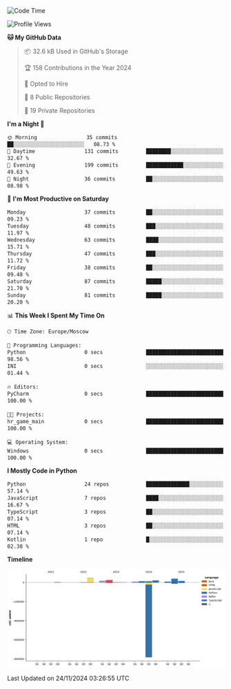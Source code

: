 <!--START_SECTION:waka-->
![Code Time](http://img.shields.io/badge/Code%20Time-551%20hrs%2016%20mins-blue)

![Profile Views](http://img.shields.io/badge/Profile%20Views-7-blue)

**🐱 My GitHub Data** 

> 📦 32.6 kB Used in GitHub's Storage 
 > 
> 🏆 158 Contributions in the Year 2024
 > 
> 💼 Opted to Hire
 > 
> 📜 8 Public Repositories 
 > 
> 🔑 19 Private Repositories 
 > 
**I'm a Night 🦉** 

```text
🌞 Morning                35 commits          ██░░░░░░░░░░░░░░░░░░░░░░░   08.73 % 
🌆 Daytime                131 commits         ████████░░░░░░░░░░░░░░░░░   32.67 % 
🌃 Evening                199 commits         ████████████░░░░░░░░░░░░░   49.63 % 
🌙 Night                  36 commits          ██░░░░░░░░░░░░░░░░░░░░░░░   08.98 % 
```
📅 **I'm Most Productive on Saturday** 

```text
Monday                   37 commits          ██░░░░░░░░░░░░░░░░░░░░░░░   09.23 % 
Tuesday                  48 commits          ███░░░░░░░░░░░░░░░░░░░░░░   11.97 % 
Wednesday                63 commits          ████░░░░░░░░░░░░░░░░░░░░░   15.71 % 
Thursday                 47 commits          ███░░░░░░░░░░░░░░░░░░░░░░   11.72 % 
Friday                   38 commits          ██░░░░░░░░░░░░░░░░░░░░░░░   09.48 % 
Saturday                 87 commits          █████░░░░░░░░░░░░░░░░░░░░   21.70 % 
Sunday                   81 commits          █████░░░░░░░░░░░░░░░░░░░░   20.20 % 
```


📊 **This Week I Spent My Time On** 

```text
🕑︎ Time Zone: Europe/Moscow

💬 Programming Languages: 
Python                   0 secs              █████████████████████████   98.56 % 
INI                      0 secs              ░░░░░░░░░░░░░░░░░░░░░░░░░   01.44 % 

🔥 Editors: 
PyCharm                  0 secs              █████████████████████████   100.00 % 

🐱‍💻 Projects: 
hr_game_main             0 secs              █████████████████████████   100.00 % 

💻 Operating System: 
Windows                  0 secs              █████████████████████████   100.00 % 
```

**I Mostly Code in Python** 

```text
Python                   24 repos            ██████████████░░░░░░░░░░░   57.14 % 
JavaScript               7 repos             ████░░░░░░░░░░░░░░░░░░░░░   16.67 % 
TypeScript               3 repos             ██░░░░░░░░░░░░░░░░░░░░░░░   07.14 % 
HTML                     3 repos             ██░░░░░░░░░░░░░░░░░░░░░░░   07.14 % 
Kotlin                   1 repo              █░░░░░░░░░░░░░░░░░░░░░░░░   02.38 % 
```



**Timeline**

![Lines of Code chart](https://raw.githubusercontent.com/adlemx/adlemx/main/assets/bar_graph.png)


 Last Updated on 24/11/2024 03:26:55 UTC
<!--END_SECTION:waka-->
